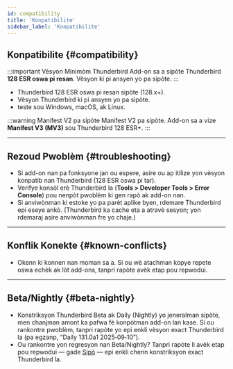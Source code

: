 ```yaml
---
id: compatibility
title: 'Konpatibilite'
sidebar_label: 'Konpatibilite'
---
```


## Konpatibilite {#compatibility}

:::important Vèsyon Minimòm Thunderbird
Add-on sa a sipòte Thunderbird **128 ESR oswa pi resan**. Vèsyon ki pi ansyen yo pa sipòte.
:::

- Thunderbird 128 ESR oswa pi resan sipòte (128.x+).
- Vèsyon Thunderbird ki pi ansyen yo pa sipòte.
- teste sou Windows, macOS, ak Linux.

:::warning Manifest V2 pa sipòte
Manifest V2 pa sipòte. Add-on sa a vize **Manifest V3 (MV3)** sou Thunderbird 128 ESR+.
:::

---

## Rezoud Pwoblèm {#troubleshooting}

- Si add-on nan pa fonksyone jan ou espere, asire ou ap itilize yon vèsyon konpatib nan Thunderbird (128 ESR oswa pi tar).
- Verifye konsòl erè Thunderbird la (**Tools > Developer Tools > Error Console**) pou nenpòt pwoblèm ki gen rapò ak add-on nan.
- Si anviwònman ki estoke yo pa parèt aplike byen, rdemare Thunderbird epi eseye ankò. (Thunderbird ka cache eta a atravè sesyon; yon rdemaraj asire anviwònman fre yo chaje.)

---

## Konflik Konekte {#known-conflicts}

- Okenn ki konnen nan moman sa a. Si ou wè atachman kopye repete oswa echèk ak lòt add-ons, tanpri rapòte avèk etap pou repwodui.

---

## Beta/Nightly {#beta-nightly}

- Konstriksyon Thunderbird Beta ak Daily (Nightly) yo jeneralman sipòte, men chanjman amont ka pafwa fè konpòtman add-on lan kase. Si ou rankontre pwoblèm, tanpri rapòte yo epi enkli vèsyon exact Thunderbird la (pa egzanp, “Daily 131.0a1 2025‑09‑10”).
- Ou rankontre yon regresyon nan Beta/Nightly? Tanpri rapòte li avèk etap pou repwodui — gade [Sipò](support) — epi enkli chenn konstriksyon exact Thunderbird la.
